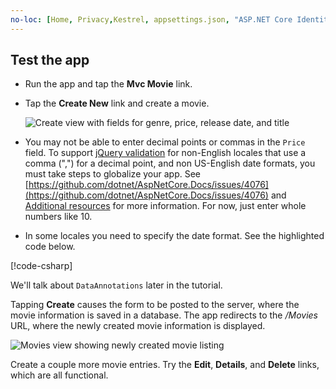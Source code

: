 ```yaml
---
no-loc: [Home, Privacy,Kestrel, appsettings.json, "ASP.NET Core Identity", cookie, Cookie, Blazor, "Blazor Server", "Blazor WebAssembly", "Identity", "Let's Encrypt", Razor, SignalR]
---
```


## Test the app

* Run the app and tap the **Mvc Movie** link.
* Tap the **Create New** link and create a movie.

  ![Create view with fields for genre, price, release date, and title](~/tutorials/first-mvc-app/adding-model/_static/movies.png)

* You may not be able to enter decimal points or commas in the `Price` field. To support [jQuery validation](https://jqueryvalidation.org/) for non-English locales that use a comma (",") for a decimal point, and non US-English date formats, you must take steps to globalize your app. See [https://github.com/dotnet/AspNetCore.Docs/issues/4076](https://github.com/dotnet/AspNetCore.Docs/issues/4076) and [Additional resources](#additional-resources) for more information. For now, just enter whole numbers like 10.

<a name="displayformatdatelocal"></a>

* In some locales you need to specify the date format. See the highlighted code below.

[!code-csharp[](~/tutorials/first-mvc-app/start-mvc/sample/MvcMovie/Models/MovieDateFormat.cs?name=snippet_1&highlight=2,10)]

We'll talk about `DataAnnotations` later in the tutorial.

Tapping **Create** causes the form to be posted to the server, where the movie information is saved in a database. The app redirects to the */Movies* URL, where the newly created movie information is displayed.

![Movies view showing newly created movie listing](~/tutorials/first-mvc-app/adding-model/_static/h.png)

Create a couple more movie entries. Try the **Edit**, **Details**, and **Delete** links, which are all functional.
